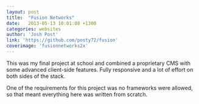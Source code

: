 ```yaml
---
layout: post
title:  "Fusion Networks"
date:   2013-05-13 10:01:08 +1300
categories: websites
author: 'Josh Post'
link: 'https://github.com/posty72/fusion'
coverimage: 'fusionnetworks2x'
---
```


This was my final project at school and combined a proprietary CMS with some advanced client-side features. Fully responsive and a lot of effort on both sides of the stack.

One of the requirements for this project was no frameworks were allowed, so that meant everything here was written from scratch. 